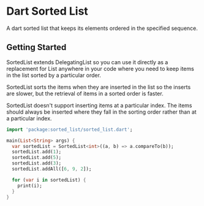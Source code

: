 # Dart Sorted List

A dart sorted list that keeps its elements ordered in the specified sequence.

## Getting Started

SortedList extends DelegatingList so you can use it directly as a replacement for List anywhere in your code where you need to keep items in the list sorted by a particular order.

SortedList sorts the items when they are inserted in the list so the inserts are slower, but the retrieval of items in a sorted order is faster.

SortedList doesn't support inserting items at a particular index. The items should always be inserted where they fall in the sorting order rather than at a particular index.

```dart
import 'package:sorted_list/sorted_list.dart';

main(List<String> args) {
  var sortedList = SortedList<int>((a, b) => a.compareTo(b));
  sortedList.add(1);
  sortedList.add(5);
  sortedList.add(3);
  sortedList.addAll([6, 9, 2]);

  for (var i in sortedList) {
    print(i);
  }
}
```

